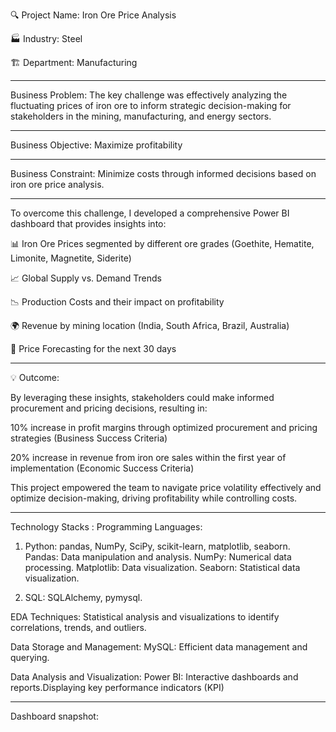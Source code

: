 🔍 Project Name: Iron Ore Price Analysis

🏭 Industry: Steel

🏗 Department: Manufacturing
____________________________________________________________________________________________________________________________________________________________________
Business Problem: The key challenge was effectively analyzing the fluctuating prices of iron ore to inform strategic decision-making for stakeholders in the mining, manufacturing, and energy sectors.
____________________________________________________________________________________________________________________________________________________________________

Business Objective: Maximize profitability
____________________________________________________________________________________________________________________________________________________________________

Business Constraint: Minimize costs through informed decisions based on iron ore price analysis.
____________________________________________________________________________________________________________________________________________________________________

To overcome this challenge, I developed a comprehensive Power BI dashboard that provides insights into:

📊 Iron Ore Prices segmented by different ore grades (Goethite, Hematite, Limonite, Magnetite, Siderite)

📈 Global Supply vs. Demand Trends

📉 Production Costs and their impact on profitability

🌍 Revenue by mining location (India, South Africa, Brazil, Australia)

🔮 Price Forecasting for the next 30 days
____________________________________________________________________________________________________________________________________________________________________

💡 Outcome:

By leveraging these insights, stakeholders could make informed procurement and pricing decisions, resulting in:

10% increase in profit margins through optimized procurement and pricing strategies (Business Success Criteria)

20% increase in revenue from iron ore sales within the first year of implementation (Economic Success Criteria)

This project empowered the team to navigate price volatility effectively and optimize decision-making, driving profitability while controlling costs.
____________________________________________________________________________________________________________________________________________________________________
Technology Stacks : 
Programming Languages:
1. Python: pandas, NumPy, SciPy, scikit-learn, matplotlib, seaborn.
Pandas: Data manipulation and analysis.
NumPy: Numerical data processing.
Matplotlib: Data visualization.
Seaborn: Statistical data visualization.

2. SQL: SQLAlchemy, pymysql.

EDA Techniques:
Statistical analysis and visualizations to identify correlations, trends, and outliers.

Data Storage and Management:
MySQL: Efficient data management and querying.

Data Analysis and Visualization:
Power BI: Interactive dashboards and reports.Displaying key performance indicators (KPI)
____________________________________________________________________________________________________________________________________________________________________

Dashboard snapshot:
